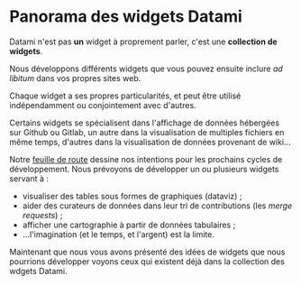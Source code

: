 
# Panorama des widgets Datami

Datami n'est pas **un** widget à proprement parler, c'est une **collection de widgets**.

Nous développons différents widgets que vous pouvez ensuite inclure _ad libitum_ dans vos propres sites web.

Chaque widget a ses propres particularités, et peut être utilisé indépendamment ou conjointement avec d'autres.

Certains widgets se spécialisent dans l'affichage de données hébergées sur Github ou Gitlab, un autre dans la visualisation de multiples fichiers en même temps, d'autres dans la visualisation de données provenant de wiki...

Notre [feuille de route](/software) dessine nos intentions pour les prochains cycles de développement. Nous prévoyons de développer un ou plusieurs widgets servant à :

- visualiser des tables sous formes de graphiques (dataviz) ;
- aider des curateurs de données dans leur tri de contributions (les _merge requests_) ;
- afficher une cartographie à partir de données tabulaires ; 
- ...l'imagination (et le temps, et l'argent) est la limite.

Maintenant que nous vous avons présenté des idées de widgets que nous pourrions développer voyons ceux qui existent déjà dans la collection des wdgets Datami.
